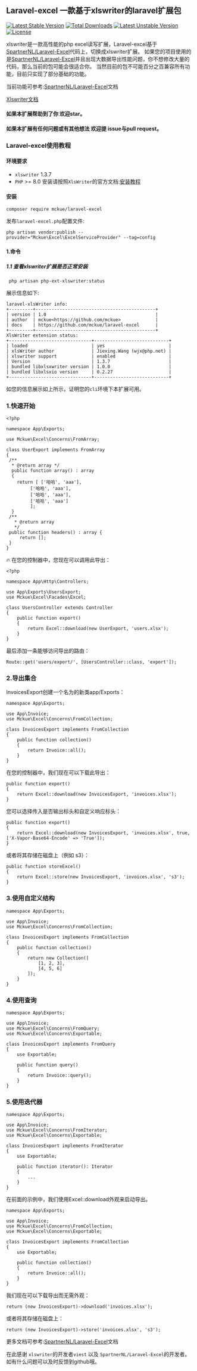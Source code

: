 ## Laravel-excel 一款基于xlswriter的laravel扩展包
[![Latest Stable Version](https://poser.pugx.org/mckue/laravel-excel/v/stable)](https://packagist.org/packages/mckue/laravel-excel)
[![Total Downloads](https://poser.pugx.org/mckue/laravel-excel/downloads)](https://packagist.org/packages/mckue/laravel-excel)
[![Latest Unstable Version](https://poser.pugx.org/mckue/laravel-excel/v/unstable)](https://packagist.org/packages/mckue/laravel-excel)
[![License](https://poser.pugx.org/mckue/laravel-excel/license)](https://packagist.org/packages/mckue/laravel-excel)

xlswriter是一款高性能的php excel读写扩展，Laravel-excel基于[SpartnerNL/Laravel-Excel](https://github.com/SpartnerNL/Laravel-Excel)代码上，切换成xlswriter扩展。
如果您的项目使用的是[SpartnerNL/Laravel-Excel](https://github.com/SpartnerNL/Laravel-Excel)并且出现大数据导出性能问题，你不想修改大量的代码，那么当前的包可能会很适合你。
当然目前的包不可能百分之百兼容所有功能，目前只实现了部分基础的功能。

当前功能可参考:[SpartnerNL/Laravel-Excel](https://docs.laravel-excel.com/3.1/getting-started/)文档

[Xlswriter文档](https://xlswriter-docs.viest.me/zh-cn)

#### 如果本扩展帮助到了你 欢迎star。

#### 如果本扩展有任何问题或有其他想法 欢迎提 issue与pull request。

### Laravel-excel使用教程
#### 环境要求
- `xlswriter` 1.3.7
- `PHP` >= 8.0
  安装请按照`XlsWriter`的官方文档:[安装教程](https://xlswriter-docs.viest.me/zh-cn/an-zhuang)

#### 安装
```
composer require mckue/laravel-excel
```

发布`laravel-excel.php`配置文件:
```
php artisan vendor:publish --provider="Mckue\Excel\ExcelServiceProvider" --tag=config
 ```
#### 1.命令
##### 1.1 查看xlswriter扩展是否正常安装
```
 php artisan php-ext-xlswriter:status
 ```
展示信息如下:
```
laravel-xlsWriter info:
+---------+---------------------------------------------+
| version | 1.0                                         |
| author  | mckue<https://github.com/mckue>             |
| docs    | https://github.com/mckue/laravel-excel      |
+---------+---------------------------------------------+
XlsWriter extension status:
+-------------------------------+----------------------------+
| loaded                        | yes                        |
| xlsWriter author              | Jiexing.Wang (wjx@php.net) |
| xlswriter support             | enabled                    |
| Version                       | 1.3.7                      |
| bundled libxlsxwriter version | 1.0.0                      |
| bundled libxlsxio version     | 0.2.27                     |
+-------------------------------+----------------------------+

```
如您的信息展示如上所示，证明您的`cli`环境下本扩展可用。

### 1.快速开始
```
<?php

namespace App\Exports;

use Mckue\Excel\Concerns\FromArray;

class UserExport implements FromArray
{
 /** 
  * @return array */ 
  public function array() : array 
  { 
    return [ ['哈哈', 'aaa'],
         ['哈哈', 'aaa'],
         ['哈哈', 'aaa'],
         ['哈哈', 'aaa']
         ]; 
  }
 /** 
   * @return array 
   */ 
 public function headers() : array {
     return []; 
 }
}
```

🔥 在您的控制器中，您现在可以调用此导出：
```
<?php

namespace App\Http\Controllers;

use App\Exports\UsersExport;
use Mckue\Excel\Facades\Excel;

class UsersController extends Controller 
{
    public function export() 
    {
        return Excel::download(new UserExport, 'users.xlsx');
    }
}
```
最后添加一条能够访问导出的路由：
```
Route::get('users/export/', [UsersController::class, 'export']);
```
### 2.导出集合
InvoicesExport创建一个名为的新类app/Exports：

```
namespace App\Exports;

use App\Invoice;
use Mckue\Excel\Concerns\FromCollection;

class InvoicesExport implements FromCollection
{
    public function collection()
    {
        return Invoice::all();
    }
}
```

在您的控制器中，我们现在可以下载此导出：
``` 
public function export() 
{
    return Excel::download(new InvoicesExport, 'invoices.xlsx');
}
```
您可以选择传入是否输出标头和自定义响应标头：
``` 
public function export() 
{
    return Excel::download(new InvoicesExport, 'invoices.xlsx', true, ['X-Vapor-Base64-Encode' => 'True']);
}
```
或者将其存储在磁盘上（例如 s3）：
``` 
public function storeExcel() 
{
    return Excel::store(new InvoicesExport, 'invoices.xlsx', 's3');
}
```

### 3.使用自定义结构
```
namespace App\Exports;

use App\Invoice;
use Mckue\Excel\Concerns\FromCollection;

class InvoicesExport implements FromCollection
{
    public function collection()
    {
        return new Collection([
            [1, 2, 3],
            [4, 5, 6]
        ]);
    }
}
```

### 4.使用查询
``` 
namespace App\Exports;

use App\Invoice;
use Mckue\Excel\Concerns\FromQuery;
use Mckue\Excel\Concerns\Exportable;

class InvoicesExport implements FromQuery
{
    use Exportable;

    public function query()
    {
        return Invoice::query();
    }
}
```
### 5.使用迭代器
``` 
namespace App\Exports;

use App\Invoice;
use Mckue\Excel\Concerns\FromIterator;
use Mckue\Excel\Concerns\Exportable;

class InvoicesExport implements FromIterator
{
    use Exportable;

    public function iterator(): Iterator
    {
        ...
    }
}
```
在前面的示例中，我们使用Excel::download外观来启动导出。
``` 
namespace App\Exports;

use App\Invoice;
use Mckue\Excel\Concerns\FromCollection;
use Mckue\Excel\Concerns\Exportable;

class InvoicesExport implements FromCollection
{
    use Exportable;

    public function collection()
    {
        return Invoice::all();
    }
}
```
我们现在可以下载导出而无需外观：

``` 
return (new InvoicesExport)->download('invoices.xlsx');
```
或者将其存储在磁盘上：
``` 
return (new InvoicesExport)->store('invoices.xlsx', 's3');
```

更多文档可参考:[SpartnerNL/Laravel-Excel](https://docs.laravel-excel.com/3.1/getting-started/)文档

在此感谢 `xlswriter`的开发者`viest` 以及 `SpartnerNL/Laravel-Excel`的开发者。
如有什么问题可以及时反馈到github哦。
